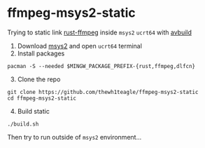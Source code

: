 # ffmpeg-msys2-static

Trying to static link [rust-ffmpeg](https://github.com/zmwangx/rust-ffmpeg) inside `msys2` `ucrt64` with [avbuild](https://github.com/wang-bin/avbuild)

1. Download [msys2](https://www.msys2.org/) and open `ucrt64` terminal
2. Install packages
```console
pacman -S --needed $MINGW_PACKAGE_PREFIX-{rust,ffmpeg,dlfcn}
```
3. Clone the repo
```console
git clone https://github.com/thewh1teagle/ffmpeg-msys2-static
cd ffmpeg-msys2-static
``` 
4. Build static
```console
./build.sh
```
Then try to run outside of `msys2` environment...